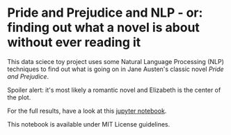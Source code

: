 # Pride and Prejudice and NLP - or: finding out what a novel is about without ever reading it

This data sciece toy project uses some Natural Language Processing (NLP) techniques to find out what is going on in Jane Austen's classic novel *Pride and Prejudice*.

Spoiler alert: it's most likely a romantic novel and Elizabeth is the center of the plot.

For the full results, have a look at this [jupyter
notebook](https://github.com/mommermi/pride_and_prejudice_and_nlp/blob/master/Pride-and-Prejudice-and-NLP.ipynb).

This notebook is available under MIT License guidelines.
